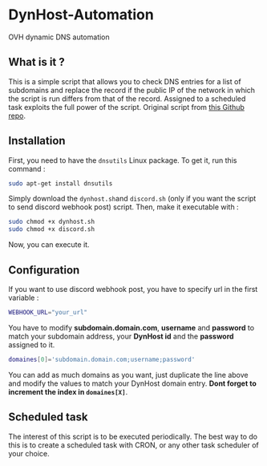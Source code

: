 # DynHost-Automation
OVH dynamic DNS automation

## What is it ?

This is a simple script that allows you to check DNS entries for a list of subdomains and replace the record if the public IP of the network in which the script is run differs from that of the record. Assigned to a scheduled task exploits the full power of the script. Original script from [this Github repo](https://github.com/yjajkiew/dynhost-ovh).

## Installation

First, you need to have the `dnsutils` Linux package. To get it, run this command : 

```bash
sudo apt-get install dnsutils
```

Simply download the `dynhost.sh`and `discord.sh` (only if you want the script to send discord webhook post) script. Then, make it executable with : 

```bash
sudo chmod +x dynhost.sh
sudo chmod +x discord.sh
```
Now, you can execute it.

## Configuration
If you want to use discord webhook post, you have to specify url in the first variable : 
```bash
WEBHOOK_URL="your_url"
```
You have to modify **subdomain.domain.com**, **username** and **password** to match your subdomain address, your __DynHost id__ and the __password__ assigned to it. 
```bash
domaines[0]='subdomain.domain.com;username;password'
```
You can add as much domains as you want, just duplicate the line above and modify the values to match your DynHost domain entry. **Dont forget to increment the index in `domaines[X]`**.

## Scheduled task

The interest of this script is to be executed periodically. The best way to do this is to create a scheduled task with CRON, or any other task scheduler of your choice.
